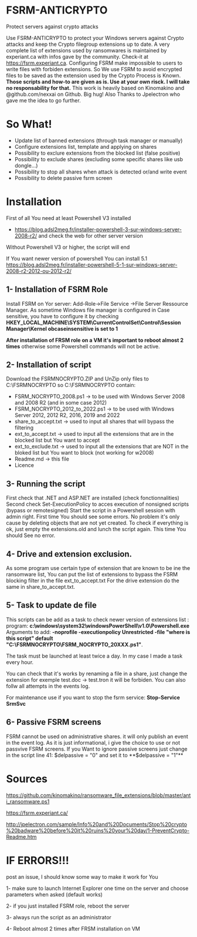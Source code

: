 # FSRM-ANTICRYPTO
Protect servers against crypto attacks

Use FSRM-ANTICRYPTO to protect your Windows servers against Crypto attacks and keep the Crypto filegroup extensions up to date.
A very complete list of extensions used by ransomwares is maintained by experiant.ca with infos gave by the community. Check-it at https://fsrm.experiant.ca.
Configuring FSRM make impossible to users to write files with forbiden extensions. So We use FSRM to avoid encrypted files to be saved as the extension used by the Crypto Process is Known.
**Those scripts and how-to are given as is. Use at your own risck. I will take no responsability for that.**
This work is heavily based on Kinomakino and @github.com/nexxai on Github. Big hug!
Also Thanks to Jpelectron who gave me the idea to go further.
 
# So What!
- Update list of banned extensions (through task manager or manually)
- Configure extensions list, template and applying on shares
- Possibility to exclure extensions from the blocked list (false positive)
- Possibility to exclude shares (excluding some specific shares like usb dongle...) 
- Possibility to stop all shares when attack is detected or/and write event
- Possibility to delete passive fsrm screen

# Installation 

First of all You need at least Powershell V3 installed
- https://blog.adsl2meg.fr/installer-powershell-3-sur-windows-server-2008-r2/ 
and check the web for other server version

Without Powershell V3 or higher, the script will end

If You want newer version of powershell You can install 5.1
https://blog.adsl2meg.fr/installer-powershell-5-1-sur-windows-server-2008-r2-2012-ou-2012-r2/


## 1- Installation of FSRM Role
Install FSRM on Yor server: Add-Role->File Service ->File Server Ressource Manager.
As sometime Windows file manager is configured in Case sensitive, you have to
configure it by checking **HKEY_LOCAL_MACHINE\SYSTEM\CurrentControlSet\Control\Session Manager\Kernel obcaseinsensitive is set to 1**

**After installation of FRSM role on a VM it's important to reboot almost 2 times** otherwise some Powershell commands will not be active.

## 2- Installation of script
Download the FSRMNOCRYPTO.ZIP and UnZip only files to C:\FSRMNOCRYPTO so C:\FSRMNOCRYPTO contain:
- FSRM_NOCRYPTO_2008.ps1 -> to be used with Windows Server 2008 and 2008 R2 (and in some case 2012)
- FSRM_NOCRYPTO_2012_to_2022.ps1 -> to be used with Windows Server 2012, 2012 R2, 2016, 2019 and 2022
- share_to_accept.txt -> used to input all shares that will bypass the filtering
- ext_to_accept.txt -> used to input all the extensions that are in the blocked list but You want to accept
- ext_to_exclude.txt -> used to input all the extensions that are NOT in the bloked list but You want to block (not working for w2008)
- Readme.md -> this file
- Licence

## 3- Running the script
First check that .NET and ASP.NET are installed (check fonctionnalities)
Second check Set-ExecutionPolicy to acces execution of nonsigned scripts (bypass or remotesigned)
Start the script in a Powershell session with admin right.
First time You should see some errors. No problem it's only cause by deleting objects that are not yet created.
To check if everything is ok, just empty the extensions.old and lunch the script again. This time You should See no error.

## 4- Drive and extension exclusion. 
As some program use certain type of extension that are known to be ine the ransomware list, You can put the list of extensions to bypass the FSRM blocking filter in the file ext_to_accept.txt
For the drive extension do the same in share_to_accept.txt.

## 5- Task to update de file
This scripts can be add as a task to check newer version of extensions list : 
program: **c:\windows\system32\windowsPowerShell\v1.0\Powershell.exe**
Arguments to add: **-noprofile  -executionpolicy Unrestricted -file "where is this script" default "C:\FSRMNOCRYPTO\FSRM_NOCRYPTO_20XXX.ps1"**.

The task must be launched at least twice a day. In my case I made a task every hour.

You can check that it's works by renaming a file in a share, just change the extension for exemple test.doc -> test.tron
it will be forbiden.
You can also follw all attempts in the events log.

For maintenance use if you want to stop the fsrm service: **Stop-Service SrmSvc**

## 6- Passive FSRM screens
FSRM cannot be used on administrative shares. it will only publish an event in the event log.
As it is just informational, i give the choice to use or not passvive FSRM screens.
If you Want to ignore passive screens just change in the script line 41:
$delpassive = "0" and set it to **$delpassive = "1"**


# Sources #
https://github.com/kinomakino/ransomware_file_extensions/blob/master/anti_ransomware.ps1

https://fsrm.experiant.ca/

http://jpelectron.com/sample/Info%20and%20Documents/Stop%20crypto%20badware%20before%20it%20ruins%20your%20day/1-PreventCrypto-Readme.htm

# IF ERRORS!!! #
post an issue, I should know some way to make it work for You

1- make sure to launch Internet Explorer one time on the server and choose parameters when asked (default works)

2- if you just installed FSRM role, reboot the server

3- always run the script as an administrator

4- Reboot almost 2 times after FRSM installation on VM
